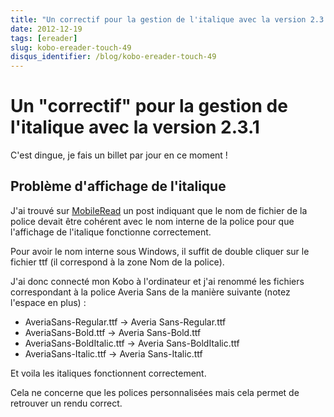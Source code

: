 ```yaml
---
title: "Un correctif pour la gestion de l'italique avec la version 2.3.1 "
date: 2012-12-19
tags: [ereader]
slug: kobo-ereader-touch-49
disqus_identifier: /blog/kobo-ereader-touch-49
---
```

# Un "correctif" pour la gestion de l'italique avec la version 2.3.1 

C'est dingue, je fais un billet par jour en ce moment !

## Problème d'affichage de l'italique

J'ai trouvé sur [MobileRead](http://www.mobileread.com/forums/showpost.php?p=2346374&postcount=17) un post indiquant que le nom de fichier de la police devait être cohérent avec le nom interne de la police pour que l'affichage de l'italique fonctionne correctement.

Pour avoir le nom interne sous Windows, il suffit de double cliquer sur le fichier ttf (il correspond à la zone Nom de la police).

J'ai donc connecté mon Kobo à l'ordinateur et j'ai renommé les fichiers correspondant à la police Averia Sans de la manière suivante (notez l'espace en plus) :

* AveriaSans-Regular.ttf -> Averia Sans-Regular.ttf
* AveriaSans-Bold.ttf -> Averia Sans-Bold.ttf
* AveriaSans-BoldItalic.ttf -> Averia Sans-BoldItalic.ttf
* AveriaSans-Italic.ttf -> Averia Sans-Italic.ttf

Et voila les italiques fonctionnent correctement.

Cela ne concerne que les polices personnalisées mais cela permet de retrouver un rendu correct.


